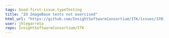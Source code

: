 ```yaml
---
tags: Good-first-issue,typeTesting
title: "IO ImageBase tests not exercised"
html_url: "https://github.com/InsightSoftwareConsortium/ITK/issues/3703"
user: jhlegarreta
repo: InsightSoftwareConsortium/ITK
---
```


